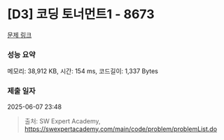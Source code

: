 # [D3] 코딩 토너먼트1 - 8673 

[문제 링크](https://swexpertacademy.com/main/code/problem/problemDetail.do?contestProbId=AW2Jldrqlo4DFASu) 

### 성능 요약

메모리: 38,912 KB, 시간: 154 ms, 코드길이: 1,337 Bytes

### 제출 일자

2025-06-07 23:48



> 출처: SW Expert Academy, https://swexpertacademy.com/main/code/problem/problemList.do